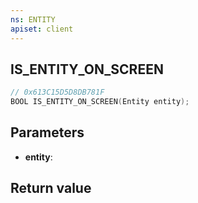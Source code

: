 ```yaml
---
ns: ENTITY
apiset: client
---
```

## IS_ENTITY_ON_SCREEN

```c
// 0x613C15D5D8DB781F
BOOL IS_ENTITY_ON_SCREEN(Entity entity);
```


## Parameters
* **entity**:

## Return value

